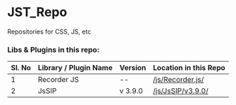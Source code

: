 # JST_Repo
Repositories for CSS, JS, etc


### Libs & Plugins in this repo:

| Sl. No | Library / Plugin Name | Version | Location in this Repo |
|--|--|--|--|
| 1 | Recorder JS | -- | [/js/Recorder.js/](https://github.com/JoeSwanTonsing/JST_Repo/tree/main/js/Recorder.js)|
| 2 | JsSIP | v 3.9.0 | [/js/JsSIP/v3.9.0/](https://github.com/JoeSwanTonsing/JST_Repo/tree/main/js/JsSIP/v3.9.0) |
